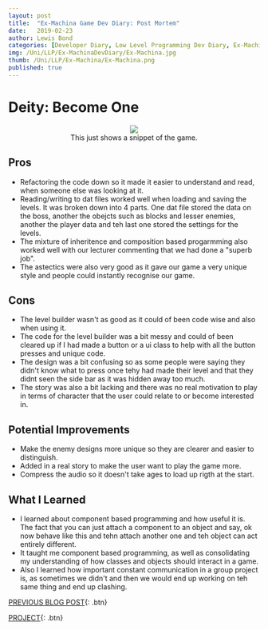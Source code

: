 ```yaml
---
layout: post
title:  "Ex-Machina Game Dev Diary: Post Mortem"
date:   2019-02-23
author: Lewis Bond
categories: [Developer Diary, Low Level Programming Dev Diary, Ex-Machina Dev Diary, Post Mortem]
img: /Uni/LLP/Ex-MachinaDevDiary/Ex-Machina.jpg
thumb: /Uni/LLP/Ex-Machina/Ex-Machina.png
published: true
---
```


<!--more-->
# Deity: Become One

<center>
<figure>
    <a href="/assets/img/blog/Uni/LLP/Ex-MachinaDevDiary/DeityBO.gif"><img src="/assets/img/blog/Uni/LLP/Ex-MachinaDevDiary/DeityBO.gif"></a>
    <figcaption>This just shows a snippet of the game.</figcaption>
</figure>
</center>

## Pros
<ul>
    <li>Refactoring the code down so it made it easier to understand and read, when someone else was looking at it.</li>
    <li>Reading/writing to dat files worked well when loading and saving the levels. It was broken down into 4 parts. One dat file stored the data on the boss, another the obejcts such as blocks and lesser enemies, another the player data and teh last one stored the settings for the levels.</li>
    <li>The mixture of inheritence and composition based progarmming also worked well with our lecturer commenting that we had done a "superb job".</li>
    <li>The astectics were also very good as it gave our game a very unique style and people could instantly recognise our game.</li>
</ul>

## Cons
<ul>
    <li>The level builder wasn't as good as it could of been code wise and also when using it.</li>
    <li>The code for the level builder was a bit messy and could of been cleared up if I had made a button or a ui class to help with all the button presses and unique code.</li>
    <li>The design was a bit confusing so as some people were saying they didn't know what to press once tehy had made their level and that they didnt seen the side bar as it was hidden away too much.</li>
    <li>The story was also a bit lacking and there was no real motivation to play in terms of character that the user could relate to or become interested in.</li>
</ul>

## Potential Improvements
<ul>
    <li>Make the enemy designs more unique so they are clearer and easier to distinguish.</li>
    <li>Added in a  real story to make the user want to play the game more.</li>
    <li>Compress the audio so it doesn't take ages to load up rigth at the start.</li>
</ul>

## What I Learned
<ul>
    <li>I learned about component based programming and how useful it is. The fact that you can just attach a component to an object and say, ok now behave like this and tehn attach another one and teh object can act entirely different.</li>
    <li>It taught me component based programming, as well as consolidating my understanding of how classes and objects should interact in a game.</li>
    <li>Also I learned how important constant communication in a group project is, as sometimes we didn't and then we would end up working on teh same thing and end up clashing.</li>
</ul>


[PREVIOUS BLOG POST](https://lbondi7.github.io/developer%20diary/low%20level%20programming%20dev%20diary/ex-machina%20dev%20diary/llp-dd-ExMachina-10){: .btn}

[PROJECT](https://lbondi7.github.io/projects/LLP-ex-machina/){: .btn}
